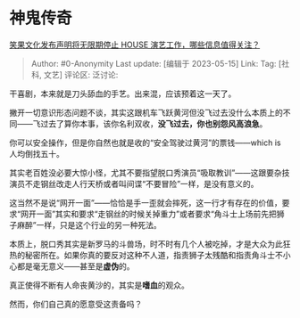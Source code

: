 # 神鬼传奇
[笑果文化发布声明将无限期停止 HOUSE 演艺工作，哪些信息值得关注？](https://www.zhihu.com/question/601068009/answer/3029102898)

> Author: #0-Anonymity
> Last update: [编辑于 2023-05-15]
> Link:
> Tag: [社科, 文艺]
> 评论区:
> 泛讨论:

干喜剧，本来就是刀头舔血的手艺。出来混，应该预着这一天了。

撇开一切意识形态问题不谈，其实这跟机车飞跃黄河但没飞过去没什么本质上的不同——飞过去了算你本事，该你名利双收，**没飞过去，你也别怨风高浪急**。

你可以安全操作，但是你自然也就是收的“安全驾驶过黄河”的票钱——which is 人均倒找五十。

其实老百姓没必要大惊小怪，尤其不要指望脱口秀演员“吸取教训”——这跟要杂技演员不走钢丝改走人行天桥或者叫间谍“不要冒险”一样，是没有意义的。

这当然不是说“网开一面”——恰恰是手一歪就会摔死，这一行才有存在的价值，要求“网开一面”其实和要求“走钢丝的时候关掉重力”或者要求“角斗士上场前先把狮子麻醉”一样，只是这个行业的另一种死法。

本质上，脱口秀其实是新罗马的斗兽场，时不时有几个人被吃掉，才是大众为此狂热的秘密所在。如果你真的要反对这种不人道，指责狮子太残酷和指责角斗士不小心都是毫无意义——甚至是**虚伪**的。

真正使得不断有人命丧黄沙的，其实是**嗜血**的观众。

然而，你们自己真的愿意受这责备吗？